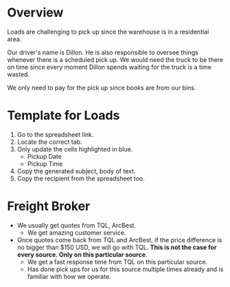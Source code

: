 # Overview
Loads are challenging to pick up since the warehouse is in a residential area.

Our driver's name is Dillon. He is also responsible to oversee things whenever there is a scheduled pick up. We would need the truck to be there on time since every moment Dillon spends waiting for the truck is a time wasted.

We only need to pay for the pick up since books are from our bins.

# Template for Loads
1. Go to the spreadsheet link.
2. Locate the correct tab.
3. Only update the cells highlighted in blue.
	- Pickup Date
	- Pickup Time
4. Copy the generated subject, body of text.
5. Copy the recipient from the spreadsheet too.

# Freight Broker
- We usually get quotes from TQL, ArcBest.
	- We get amazing customer service.
- Once quotes come back from TQL and ArcBest, if the price difference is no bigger than $150 USD, we will go with TQL. **This is not the case for every source. Only on this particular source**.
	- We get a fast response time from TQL on this particular source.
	- Has done pick ups for us for this source multiple times already and is familiar with how we operate.
